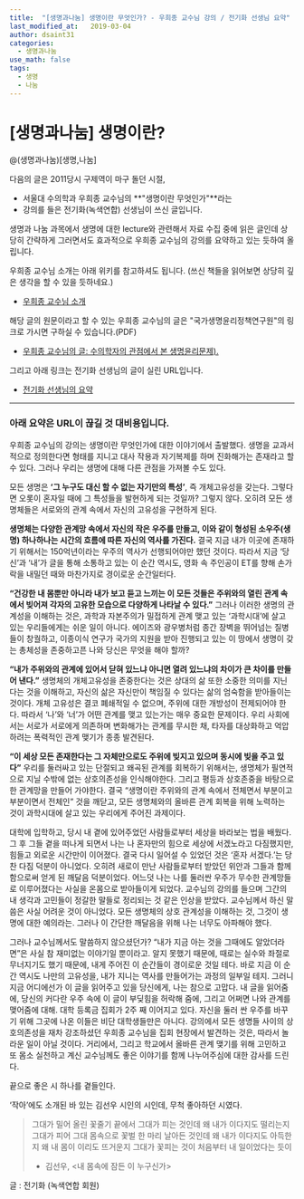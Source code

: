 ```yaml
---
title:  "[생명과나눔] 생명이란 무엇인가? - 우희종 교수님 강의 / 전기화 선생님 요약"
last_modified_at:   2019-03-04
author: dsaint31
categories: 
  - 생명과나눔
use_math: false
tags: 
  - 생명
  - 나눔
---
```


# [생명과나눔] 생명이란?
@(생명과나눔)[생명,나눔]

다음의 글은 2011당시 구제역이 마구 돌던 시절, 
* 서울대 수의학과 우희종 교수님의 **"생명이란 무엇인가"**라는 
* 강의를 들은 전기화(녹색연합) 선생님이 쓰신 글입니다.

 생명과 나눔 과목에서 생명에 대한 lecture와 관련해서 자료 수집 중에 읽은 글인데 상당히 간략하게 그러면서도 효과적으로 우희종 교수님의 강의를 요약하고 있는 듯하여 올립니다.

 우희종 교수님 소개는 아래 위키를 참고하셔도 됩니다. (쓰신 책들을 읽어보면 상당히 깊은 생각을 할 수 있을 듯하네요.)
 * [우희종 교수님 소개](https://ko.wikipedia.org/wiki/%EC%9A%B0%ED%9D%AC%EC%A2%85)

해당 글의 원문이라고 할 수 있는 우희종 교수님의 글은 "국가생명윤리정책연구원"의 링크로 가시면 구하실 수 있습니다.(PDF)
* [우희종 교수님의 글: 수의학자의 관점에서 본 생명윤리문제).](http://www.nibp.kr/xe/?module=file&act=procFileDownload&file_srl=9219&sid=a21c640ee163826ceefd9c611a627203)

그리고 아래 링크는 전기화 선생님의 글이 실린 URL입니다. 
* [전기화 선생님의 요약](http://m.wikitree.co.kr/main/news_view.php?id=37339)

---

### 아래 요약은 URL이 끊길 것 대비용입니다.

우희종 교수님의 강의는 생명이란 무엇인가에 대한 이야기에서 출발했다. 생명을 교과서적으로 정의한다면 형태를 지니고 대사 작용과 자기복제를 하며 진화해가는 존재라고 할 수 있다. 그러나 우리는 생명에 대해 다른 관점을 가져볼 수도 있다.

모든 생명은 **‘그 누구도 대신 할 수 없는 자기만의 특성’**, 즉 개체고유성을 갖는다. 그렇다면 오롯이 혼자일 때에 그 특성들을 발현하게 되는 것일까? 그렇지 않다. 오히려 모든 생명체들은 서로와의 관계 속에서 자신의 고유성을 구현하게 된다. 

**생명체는 다양한 관계망 속에서 자신의 작은 우주를 만들고, 이와 같이 형성된 소우주(생명) 하나하나는 시간의 흐름에 따른 자신의 역사를 가진다.**
결국 지금 내가 이곳에 존재하기 위해서는 150억년이라는 우주의 역사가 선행되어야만 했던 것이다. 따라서 지금 ‘당신’과 ‘내’가 글을 통해 소통하고 있는 이 순간 역시도, 영화 속 주인공이 ET를 향해 손가락을 내밀던 때와 마찬가지로 경이로운 순간일터다.

**“건강한 내 몸뿐만 아니라 내가 보고 듣고 느끼는 이 모든 것들은 주위와의 열린 관계 속에서 빚어져 각자의 고유한 모습으로 다양하게 나타날 수 있다.”** 
그러나 이러한 생명의 관계성을 이해하는 것은, 과학과 자본주의가 밀접하게 관계 맺고 있는 ‘과학시대’에 살고 있는 우리들에게는 쉬운 일이 아니다. 에이즈와 광우병처럼 종간 장벽을 뛰어넘는 질병들이 창궐하고, 이종이식 연구가 국가의 지원을 받아 진행되고 있는 이 땅에서 생명이 갖는 총체성을 존중하고픈 나와 당신은 무엇을 해야 할까?

**“내가 주위와의 관계에 있어서 닫혀 있느냐 아니면 열려 있느냐의 차이가 큰 차이를 만들어 낸다.”** 
생명체의 개체고유성을 존중한다는 것은 상대의 삶 또한 소중한 의미를 지닌다는 것을 이해하고, 자신의 삶은 자신만이 책임질 수 있다는 삶의 엄숙함을 받아들이는 것이다. 개체 고유성은 결코 폐쇄적일 수 없으며, 주위에 대한 개방성이 전제되어야 한다. 따라서 ‘나’와 ‘너’가 어떤 관계를 맺고 있는가는 매우 중요한 문제이다. 우리 사회에서는 서로가 서로에게 의존하며 변화해가는 관계를 무시한 채, 타자를 대상화하고 억압하려는 폭력적인 관계 맺기가 종종 발견된다.

**“이 세상 모든 존재한다는 그 자체만으로도 주위에 빚지고 있으며 동시에 빚을 주고 있다”**
우리를 둘러싸고 있는 단절되고 왜곡된 관계를 회복하기 위해서는, 생명체가 필연적으로 지닐 수밖에 없는 상호의존성을 인식해야한다. 그리고 평등과 상호존중을 바탕으로 한 관계망을 만들어 가야한다. 결국 “생명이란 주위와의 관계 속에서 전체면서 부분이고 부분이면서 전체인” 것을 깨닫고, 모든 생명체와의 올바른 관계 회복을 위해 노력하는 것이 과학시대에 살고 있는 우리에게 주어진 과제이다.

대학에 입학하고, 당시 내 곁에 있어주었던 사람들로부터 세상을 바라보는 법을 배웠다. 그 후 그들 곁을 떠나게 되면서 나는 나 혼자만의 힘으로 세상에 서겠노라고 다짐했지만, 힘들고 외로운 시간만이 이어졌다. 결국 다시 일어설 수 있었던 것은 ‘혼자 서겠다.’는 당찬 다짐 덕분이 아니었다. 오히려 새로이 만난 사람들로부터 받았던 위안과 그들과 함께함으로써 얻게 된 깨달음 덕분이었다. 어느덧 나는 나를 둘러싼 우주가 무수한 관계망들로 이루어졌다는 사실을 온몸으로 받아들이게 되었다. 교수님의 강의를 들으며 그간의 내 생각과 고민들이 정갈한 말들로 정리되는 것 같은 인상을 받았다. 교수님께서 하신 말씀은 사실 어려운 것이 아니었다. 모든 생명체의 상호 관계성을 이해하는 것, 그것이 생명에 대한 예의라는. 그러나 이 간단한 깨달음을 위해 나는 너무도 아파해야 했다.

그러나 교수님께서도 말씀하지 않으셨던가? “내가 지금 아는 것을 그때에도 알았더라면”은 사실 참 재미없는 이야기일 뿐이라고. 알지 못했기 때문에, 때로는 실수와 좌절로 무너지기도 했기 때문에, 내게 주어진 이 순간들이 경이로운 것일 테다. 바로 지금 이 순간 역시도 나만의 고유성을, 내가 지니는 역사를 만들어가는 과정의 일부일 테지. 그러니 지금 어디에선가 이 글을 읽어주고 있을 당신에게, 나는 참으로 고맙다. 내 글을 읽어줌에, 당신의 커다란 우주 속에 이 글이 부딪힘을 허락해 줌에, 그리고 어쩌면 나와 관계를 맺어줌에 대해.
대학 등록금 집회가 2주 째 이어지고 있다. 자신을 둘러 싼 우주를 바꾸기 위해 그곳에 나온 이들은 비단 대학생들만은 아니다. 강의에서 모든 생명들 사이의 상호의존성을 재차 강조하셨던 우희종 교수님을 집회 현장에서 발견하는 것은, 따라서 놀라운 일이 아닐 것이다. 거리에서, 그리고 학교에서 올바른 관계 맺기를 위해 고민하고 또 몸소 실천하고 계신 교수님께도 좋은 이야기를 함께 나누어주심에 대한 감사를 드린다.

끝으로 좋은 시 하나를 곁들인다.

‘작아’에도 소개된 바 있는 김선우 시인의 시인데, 무척 좋아하던 시였다.

> 그대가 밀어 올린 꽃줄기
> 끝에서
> 그대가 피는 것인데
> 왜 내가 이다지도 떨리는지
> 그대가 피어 그대 몸속으로
> 꽃벌 한 마리 날아든 것인데
> 왜 내가 이다지도 아득한지
> 왜 내 몸이 이리도 뜨거운지
> 그대가 꽃피는 것이
> 처음부터 내 일이었다는 듯이
> 
> - 김선우, <내 몸속에 잠든 이 누구신가>

글 : 전기화 (녹색연합 회원)
